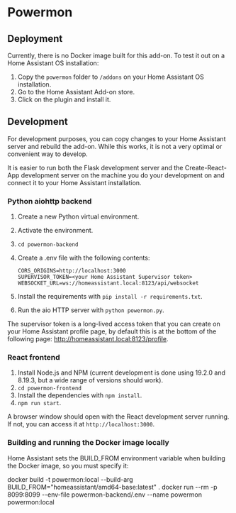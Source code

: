 # Powermon

## Deployment

Currently, there is no Docker image built for this add-on. To test it out on a Home Assistant OS 
installation:

1. Copy the `powermon` folder to `/addons` on your Home Assistant OS installation. 
2. Go to the Home Assistant Add-on store.
3. Click on the plugin and install it.


## Development

For development purposes, you can copy changes to your Home Assistant server and rebuild the add-on. 
While this works, it is not a very optimal or convenient way to develop.

It is easier to run both the Flask development server and the Create-React-App development server on the
machine you do your development on and connect it to your Home Assistant installation.

### Python aiohttp backend

1. Create a new Python virtual environment.
2. Activate the environment.
3. `cd powermon-backend`
4. Create a .env file with the following contents:

   ```
   CORS_ORIGINS=http://localhost:3000
   SUPERVISOR_TOKEN=<your Home Assistant Supervisor token>
   WEBSOCKET_URL=ws://homeassistant.local:8123/api/websocket
   ```

5. Install the requirements with `pip install -r requirements.txt`.
6. Run the aio HTTP server with `python powermon.py`.

The supervisor token is a long-lived access token that you can create on your Home Assistant profile page,
by default this is at the bottom of the following page: http://homeassistant.local:8123/profile.

### React frontend

1. Install Node.js and NPM (current development is done using 19.2.0 and 8.19.3, but a wide range of versions should work).
2. `cd powermon-frontend`
3. Install the dependencies with `npm install`.
4. `npm run start`.

A browser window should open with the React development server running. If not, you can access it at `http://localhost:3000`.

### Building and running the Docker image locally

Home Assistant sets the BUILD_FROM environment variable when building the Docker image, so you must specify it:

   docker build -t powermon:local --build-arg BUILD_FROM="homeassistant/amd64-base:latest" .
   docker run --rm -p 8099:8099 --env-file powermon-backend/.env --name powermon powermon:local
 